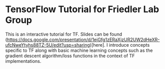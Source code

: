 # TensorFlow Tutorial for Friedler Lab Group

This is an interactive tutorial for TF.  Slides can be found (https://docs.google.com/presentation/d/1ejGfg1zERaXjzUR2UW2dHeXR-ufcNweYtyhs88TZ-5U/edit?usp=sharing)[here].  I introduce concepts specific to TF along with basic machine learning concepts such as the gradient descent algorithm/loss functions in the context of TF implementations.